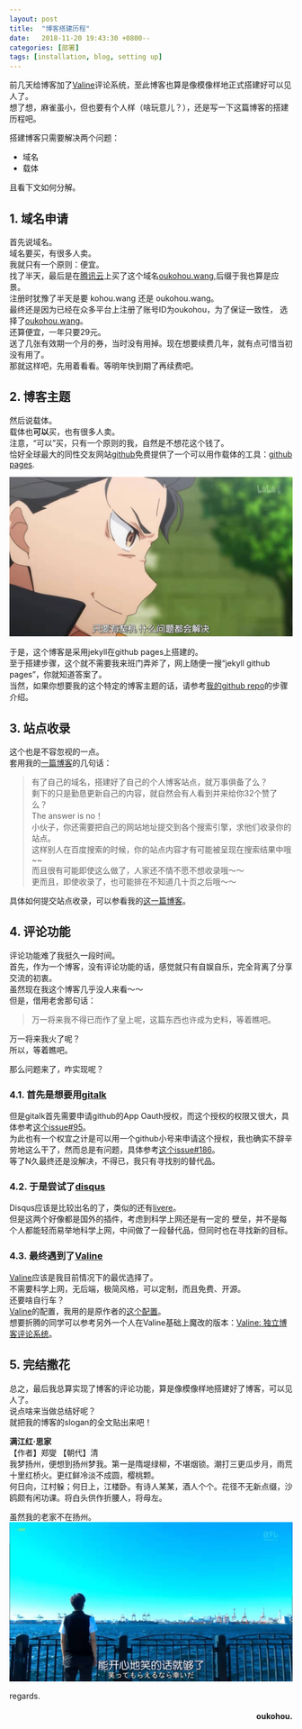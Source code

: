 ```yaml
---
layout: post
title:  "博客搭建历程"
date:   2018-11-20 19:43:30 +0800--
categories: [部署]
tags: [installation, blog, setting up]  
---
```

前几天给博客加了[Valine](https://valine.js.org/)评论系统，至此博客也算是像模像样地正式搭建好可以见人了。  
想了想，麻雀虽小，但也要有个人样（啥玩意儿？），还是写一下这篇博客的搭建历程吧。  

搭建博客只需要解决两个问题：
 - 域名  
 - 载体   
 
且看下文如何分解。

## 1. 域名申请    
 
首先说域名。  
域名要买，有很多人卖。    
我就只有一个原则：便宜。      
找了半天，最后是在[腾讯云](https://cloud.tencent.com/)上买了这个域名[oukohou.wang](https://renxiaorui.github.io/),后缀于我也算是应景。  
注册时犹豫了半天是要 kohou.wang 还是 oukohou.wang。  
最终还是因为已经在众多平台上注册了账号ID为oukohou，为了保证一致性，
选择了[oukohou.wang](https://renxiaorui.github.io/)。  
还算便宜，一年只要29元。  
送了几张有效期一个月的券，当时没有用掉。现在想要续费几年，就有点可惜当初没有用了。  
那就这样吧，先用着看看。等明年快到期了再续费吧。  

## 2. 博客主题  
然后说载体。  
载体也**可以**买，也有很多人卖。  
注意，“可以”买，只有一个原则的我，自然是不想花这个钱了。  
恰好全球最大的同性交友网站[github](https://github.com/oukohou)免费提供了一个可以用作载体的工具：[github pages](https://pages.github.com/).  

![start_from_0](https://raw.githubusercontent.com/oukohou/image_gallery/master/blogs/anime/%E5%8F%AA%E8%A6%81%E6%9C%89%E5%A5%91%E6%9C%BA.jpg)  

于是，这个博客是采用jekyll在github pages上搭建的。  
至于搭建步骤，这个就不需要我来班门弄斧了，网上随便一搜“jekyll github pages”，你就知道答案了。  
当然，如果你想要我的这个特定的博客主题的话，请参考[我的github repo](https://github.com/oukohou/oukohou.github.io)的步骤介绍。    


## 3. 站点收录
这个也是不容忽视的一点。  
套用我的[一篇博客](https://renxiaorui.github.io/2018/11/01/sereral_search_engines_urls/)的几句话：
>有了自己的域名，搭建好了自己的个人博客站点，就万事俱备了么？  
剩下的只是勤恳更新自己的内容，就自然会有人看到并来给你32个赞了么？  
The answer is no！  
小伙子，你还需要把自己的网站地址提交到各个搜索引擎，求他们收录你的站点。   
这样别人在百度搜索的时候，你的站点内容才有可能被呈现在搜索结果中哦~~  
而且很有可能即使这么做了，人家还不情不愿不想收录哦～～  
更而且，即使收录了，也可能排在不知道几十页之后哦～～  

具体如何提交站点收录，可以参看我的[这一篇博客](https://renxiaorui.github.io/2018/11/01/sereral_search_engines_urls/)。

## 4. 评论功能
评论功能难了我挺久一段时间。  
首先，作为一个博客，没有评论功能的话，感觉就只有自娱自乐，完全背离了分享交流的初衷。  
虽然现在我这个博客几乎没人来看～～  
但是，借用老舍那句话：  

> 万一将来我不得已而作了皇上呢，这篇东西也许成为史料，等着瞧吧。  

万一将来我火了呢？  
所以，等着瞧吧。  

那么问题来了，咋实现呢？
### 4.1. 首先是想要用[gitalk](https://github.com/gitalk/gitalk)  
但是gitalk首先需要申请github的App Oauth授权，而这个授权的权限又很大，具体参考[这个issue#95](https://github.com/gitalk/gitalk/issues/95)。  
为此也有一个权宜之计是可以用一个github小号来申请这个授权，我也确实不辞辛劳地这么干了，然而总是有问题，具体参考[这个issue#186](https://github.com/gitalk/gitalk/issues/186)。  
等了N久最终还是没解决，不得已，我只有寻找别的替代品。  

### 4.2. 于是尝试了[disqus](https://disqus.com/)
Disqus应该是比较出名的了，类似的还有[livere](https://www.livere.com/)。  
但是这两个好像都是国外的插件，考虑到科学上网还是有一定的
壁垒，并不是每个人都能轻而易举地科学上网，中间做了一段替代品，但同时也在寻找新的目标。

### 4.3. 最终遇到了[Valine](https://valine.js.org/)  
[Valine](https://valine.js.org/)应该是我目前情况下的最优选择了。  
不需要科学上网，无后端，极简风格，可以定制，而且免费、开源。  
还要啥自行车？  
[Valine](https://valine.js.org/)的配置，我用的是原作者的[这个配置](https://github.com/litten/hexo-theme-yilia/pull/646/files#diff-2)。  
想要折腾的同学可以参考另外一个人在Valine基础上魔改的版本：[Valine: 独立博客评论系统](https://panjunwen.com/diy-a-comment-system/)。

## 5. 完结撒花
总之，最后我总算实现了博客的评论功能，算是像模像样地搭建好了博客，可以见人了。  
说点啥来当做总结好呢？  
就把我的博客的slogan的全文贴出来吧！  

**满江红·思家**  
【作者】郑燮 【朝代】清  
我梦扬州，便想到扬州梦我。第一是隋堤绿柳，不堪烟锁。潮打三更瓜步月，雨荒十里红桥火。更红鲜冷淡不成圆，樱桃颗。  
何日向，江村躲；何日上，江楼卧。有诗人某某，酒人个个。花径不无新点缀，沙鸥颇有闲功课。将白头供作折腰人，将毋左。  

虽然我的老家不在扬州。  
![just smile~~](https://raw.githubusercontent.com/oukohou/image_gallery/master/blogs/anime/%E5%BC%80%E5%BF%83%E5%9C%B0%E7%AC%91%E5%B0%B1%E5%A5%BD%E4%BA%86.jpg)  



regards.
<h4 align = "right">oukohou.</h4>

